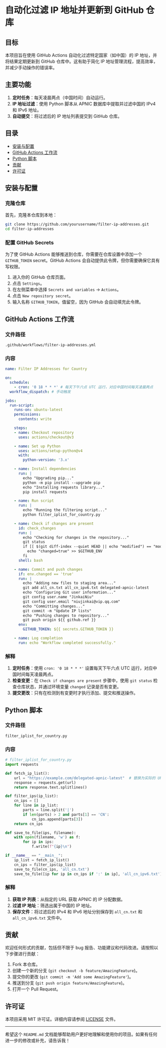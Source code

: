 # 自动化过滤 IP 地址并更新到 GitHub 仓库

## 目标

本项目旨在使用 GitHub Actions 自动化过滤特定国家（如中国）的 IP 地址，并将结果定期更新到 GitHub 仓库中。这有助于简化 IP 地址管理流程，提高效率，并减少手动操作的错误率。

## 主要功能

1. **定时任务**：每天凌晨两点（中国时间）自动运行。
2. **IP 地址过滤**：使用 Python 脚本从 APNIC 数据库中提取并过滤中国的 IPv4 和 IPv6 地址。
3. **自动提交**：将过滤后的 IP 地址列表提交到 GitHub 仓库。

## 目录

- [安装与配置](#安装与配置)
- [GitHub Actions 工作流](#github-actions-工作流)
- [Python 脚本](#python-脚本)
- [贡献](#贡献)
- [许可证](#许可证)

## 安装与配置

### 克隆仓库

首先，克隆本仓库到本地：

```bash
git clone https://github.com/yourusername/filter-ip-addresses.git
cd filter-ip-addresses
```

### 配置 GitHub Secrets

为了使 GitHub Actions 能够推送到仓库，你需要在仓库设置中添加一个 `GITHUB_TOKEN` secret。GitHub Actions 会自动提供此令牌，但你需要确保它具有写权限。

1. 进入你的 GitHub 仓库页面。
2. 点击 `Settings`。
3. 在左侧菜单中选择 `Secrets and variables` -> `Actions`。
4. 点击 `New repository secret`。
5. 输入名称 `GITHUB_TOKEN`，值留空，因为 GitHub 会自动填充此令牌。

## GitHub Actions 工作流

### 文件路径

`.github/workflows/filter-ip-addresses.yml`

### 内容

```yaml
name: Filter IP Addresses for Country

on:
  schedule:
    - cron: '0 18 * * *' # 每天下午六点 UTC 运行，对应中国时间每天凌晨两点
  workflow_dispatch: # 手动触发

jobs:
  run-script:
    runs-on: ubuntu-latest
    permissions:
      contents: write

    steps:
    - name: Checkout repository
      uses: actions/checkout@v3

    - name: Set up Python
      uses: actions/setup-python@v4
      with:
        python-version: '3.x'

    - name: Install dependencies
      run: |
        echo "Upgrading pip..."
        python -m pip install --upgrade pip
        echo "Installing requests library..."
        pip install requests

    - name: Run script
      run: |
        echo "Running the filtering script..."
        python filter_iplist_for_country.py

    - name: Check if changes are present
      id: check_changes
      run: |
        echo "Checking for changes in the repository..."
        git status
        if [[ $(git diff-index --quiet HEAD || echo "modified") == "modified" ]]; then
          echo "changed=true" >> $GITHUB_ENV
        fi
      shell: bash

    - name: Commit and push changes
      if: env.changed == 'true'
      run: |
        echo "Adding new files to staging area..."
        git add all_cn.txt all_cn_ipv6.txt delegated-apnic-latest
        echo "Configuring Git user information..."
        git config user.name "JinkaiNiu"
        git config user.email "niujinkai@vip.qq.com"
        echo "Committing changes..."
        git commit -m "Update IP lists"
        echo "Pushing changes to repository..."
        git push origin ${{ github.ref }}
      env:
        GITHUB_TOKEN: ${{ secrets.GITHUB_TOKEN }}

    - name: Log completion
      run: echo "Workflow completed successfully."
```

### 解释

1. **定时任务**：使用 `cron: '0 18 * * *'` 设置每天下午六点 UTC 运行，对应中国时间每天凌晨两点。
2. **检查变更**：在 `Check if changes are present` 步骤中，使用 `git status` 检查仓库状态，并通过环境变量 `changed` 记录是否有变更。
3. **提交更改**：只有在检测到有变更时才执行添加、提交和推送操作。

## Python 脚本

### 文件路径

`filter_iplist_for_country.py`

### 内容

```python
# filter_iplist_for_country.py
import requests

def fetch_ip_list():
    url = "https://example.com/delegated-apnic-latest"  # 替换为实际的 URL
    response = requests.get(url)
    return response.text.splitlines()

def filter_ips(ip_list):
    cn_ips = []
    for line in ip_list:
        parts = line.split('|')
        if len(parts) > 2 and parts[1] == 'CN':
            cn_ips.append(parts[3])
    return cn_ips

def save_to_file(ips, filename):
    with open(filename, 'w') as f:
        for ip in ips:
            f.write(f"{ip}\n")

if __name__ == "__main__":
    ip_list = fetch_ip_list()
    cn_ips = filter_ips(ip_list)
    save_to_file(cn_ips, 'all_cn.txt')
    save_to_file([ip for ip in cn_ips if ':' in ip], 'all_cn_ipv6.txt')
```

### 解释

1. **获取 IP 列表**：从指定的 URL 获取 APNIC 的 IP 分配数据。
2. **过滤 IP 地址**：筛选出属于中国的 IP 地址。
3. **保存文件**：将过滤后的 IPv4 和 IPv6 地址分别保存到 `all_cn.txt` 和 `all_cn_ipv6.txt` 文件中。

## 贡献

欢迎任何形式的贡献，包括但不限于 bug 报告、功能建议和代码改进。请按照以下步骤进行贡献：

1. Fork 本仓库。
2. 创建一个新的分支 (`git checkout -b feature/AmazingFeature`)。
3. 提交你的更改 (`git commit -m 'Add some AmazingFeature'`)。
4. 推送到分支 (`git push origin feature/AmazingFeature`)。
5. 打开一个 Pull Request。

## 许可证

本项目采用 MIT 许可证。详细内容请参阅 [LICENSE](LICENSE) 文件。

---

希望这个 `README.md` 文档能够帮助用户更好地理解和使用你的项目。如果有任何进一步的修改或补充，请告诉我！
